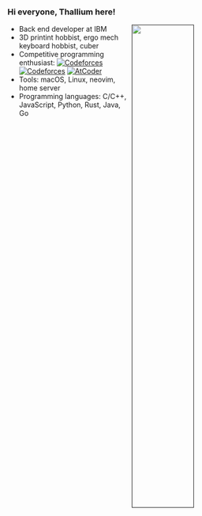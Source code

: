 ### Hi everyone, Thallium here!


[<img align="right" width="50%" src="https://github-readme-stats.vercel.app/api?username=thallium&show_icons=true&theme=nord">]()

- Back end developer at IBM
- 3D printint hobbist, ergo mech keyboard hobbist, cuber
- Competitive programming enthusiast: [![Codeforces](https://badges.joonhyung.xyz/codeforces/thallium54.svg)](https://codeforces.com/profile/thallium54) [![Codeforces](https://badges.joonhyung.xyz/codeforces/45muillaht.svg)](https://codeforces.com/profile/45muillaht) [![AtCoder](https://badges.joonhyung.xyz/atcoder/Thallium54.svg?logo=https://img.atcoder.jp/assets/logo.png)](https://atcoder.jp/users/Thallium54)
- Tools: macOS, Linux, neovim, home server
- Programming languages: C/C++, JavaScript, Python, Rust, Java, Go
